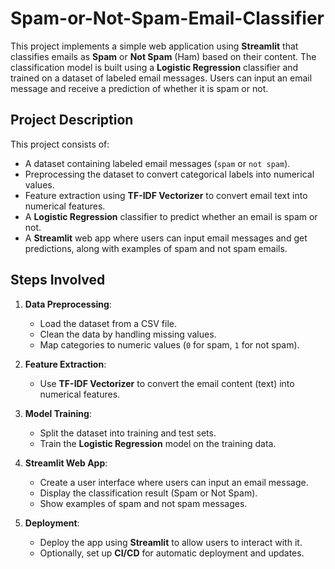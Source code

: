 # Spam-or-Not-Spam-Email-Classifier
This project implements a simple web application using **Streamlit** that classifies emails as **Spam** or **Not Spam** (Ham) based on their content. The classification model is built using a **Logistic Regression** classifier and trained on a dataset of labeled email messages. Users can input an email message and receive a prediction of whether it is spam or not. 
## Project Description

This project consists of:
- A dataset containing labeled email messages (`spam` or `not spam`).
- Preprocessing the dataset to convert categorical labels into numerical values.
- Feature extraction using **TF-IDF Vectorizer** to convert email text into numerical features.
- A **Logistic Regression** classifier to predict whether an email is spam or not.
- A **Streamlit** web app where users can input email messages and get predictions, along with examples of spam and not spam emails.

## Steps Involved

1. **Data Preprocessing**:
    - Load the dataset from a CSV file.
    - Clean the data by handling missing values.
    - Map categories to numeric values (`0` for spam, `1` for not spam).
    
2. **Feature Extraction**:
    - Use **TF-IDF Vectorizer** to convert the email content (text) into numerical features.

3. **Model Training**:
    - Split the dataset into training and test sets.
    - Train the **Logistic Regression** model on the training data.

4. **Streamlit Web App**:
    - Create a user interface where users can input an email message.
    - Display the classification result (Spam or Not Spam).
    - Show examples of spam and not spam messages.

5. **Deployment**:
    - Deploy the app using **Streamlit** to allow users to interact with it.
    - Optionally, set up **CI/CD** for automatic deployment and updates.
